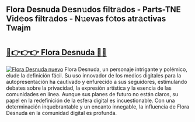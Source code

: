 ## Flora Desnuda D𝚎sn𝚞dos filtr𝚊dos - Parts-TNE Vid𝚎os filtr𝚊dos - N𝚞evas f𝚘tos atr𝚊ctivas Twajm

# <h2><a href="http://mbc55x.tromn.icu/?c=Flora+Desnuda">🔗👉👉👉 Flora Desnuda 🔗🔗</a></h2>

[![Flora Desnuda nuevo](https://i.imgur.com/pEAQMta.gif)](http://mbc55x.tromn.icu/?c=Flora+Desnuda)
Flora Desnuda, un personaje intrigante y polémico, elude la definición fácil. Su uso innovador de los medios digitales para la autopresentación ha cautivado y enfurecido a sus seguidores, estimulando debates sobre la privacidad, la expresión artística y la esencia de las comunidades en línea. Aunque sus planes de futuro no están claros, su papel en la redefinición de la esfera digital es incuestionable. Con una determinación inquebrantable y un encanto innegable, la influencia de Flora Desnuda en la comunidad digital es profunda.
